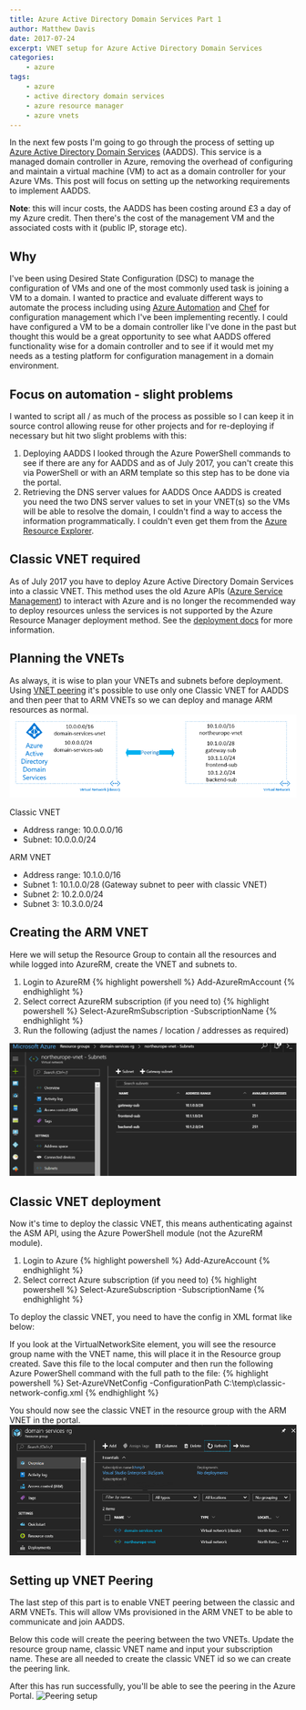 ```yaml
---
title: Azure Active Directory Domain Services Part 1
author: Matthew Davis
date: 2017-07-24
excerpt: VNET setup for Azure Active Directory Domain Services
categories: 
    - azure
tags:
    - azure
    - active directory domain services
    - azure resource manager
    - azure vnets
---
```


In the next few posts I'm going to go through the process of setting up [Azure Active Directory Domain Services] (AADDS).  This service is a managed domain controller in Azure, removing the overhead of configuring and maintain a virtual machine (VM) to act as a domain controller for your Azure VMs. This post will focus on setting up the networking requirements to implement AADDS.

**Note**: this will incur costs, the AADDS has been costing around £3 a day of my Azure credit. Then there's the cost of the management VM and the associated costs with it (public IP, storage etc).

## Why
I've been using Desired State Configuration (DSC) to manage the configuration of VMs and one of the most commonly used task is joining a VM to a domain. I wanted to practice and evaluate different ways to automate the process including using [Azure Automation] and [Chef] for configuration management which I've been implementing recently. 
I could have configured a VM to be a domain controller like I've done in the past but thought this would be a great opportunity to see what AADDS offered functionality wise for a domain controller and to see if it would met my needs as a testing platform for configuration management in a domain environment.

## Focus on automation - slight problems
I wanted to script all / as much of the process as possible so I can keep it in source control allowing reuse for other projects and for re-deploying if necessary but hit two slight problems with this:
1. Deploying AADDS
I looked through the Azure PowerShell commands to see if there are any for AADDS and as of July 2017, you can't create this via PowerShell or with an ARM template so this step has to be done via the portal.
2. Retrieving the DNS server values for AADDS
Once AADDS is created you need the two DNS server values to set in your VNET(s) so the VMs will be able to resolve the domain, I couldn't find a way to access the information programmatically. I couldn't even get them from the [Azure Resource Explorer].

## Classic VNET required
As of July 2017 you have to deploy Azure Active Directory Domain Services into a classic VNET. This method uses the old Azure APIs ([Azure Service Management]) to interact with Azure and is no longer the recommended way to deploy resources unless the services is not supported by the Azure Resource Manager deployment method. See the [deployment docs] for more information.

## Planning the VNETs
As always, it is wise to plan your VNETs and subnets before deployment. Using [VNET peering] it's possible to use only one Classic VNET for AADDS and then peer that to ARM VNETs so we can deploy and manage ARM resources as normal.
![vnet layout](/images/azure-ad-domain-services/vnet.png)

Classic VNET
- Address range: 10.0.0.0/16
- Subnet: 10.0.0.0/24

ARM VNET
- Address range: 10.1.0.0/16
- Subnet 1: 10.1.0.0/28 (Gateway subnet to peer with classic VNET)
- Subnet 2: 10.2.0.0/24
- Subnet 3: 10.3.0.0/24

## Creating the ARM VNET

Here we will setup the Resource Group to contain all the resources and while logged into AzureRM, create the VNET and subnets to.
1. Login to AzureRM
{% highlight powershell %}
Add-AzureRmAccount
{% endhighlight %}
2. Select correct AzureRM subscription (if you need to)
{% highlight powershell %}
Select-AzureRmSubscription -SubscriptionName
{% endhighlight %}
3. Run the following (adjust the names / location / addresses as required)
<script src="https://gist.github.com/MatthewJDavis/6fad491b929572afd4c01170eb888242.js"></script>

![ARM vnet with subnets](/images/azure-ad-domain-services/az-portal-vnet.png)

## Classic VNET deployment
Now it's time to deploy the classic VNET, this means authenticating against the ASM API, using the Azure PowerShell module (not the AzureRM module).

1. Login to Azure
{% highlight powershell %}
Add-AzureAccount
{% endhighlight %}
2. Select correct Azure subscription (if you need to)
{% highlight powershell %}
Select-AzureSubscription -SubscriptionName
{% endhighlight %}

To deploy the classic VNET, you need to have the config in XML format like below:

<script src="https://gist.github.com/MatthewJDavis/d515c177fec80ed2297f5a241c155953.js"></script>

If you look at the VirtualNetworkSite element, you will see the resource group name with the VNET name, this will place it in the Resource group created. 
Save this file to the local computer and then run the following Azure PowerShell command with the full path to the file:
{% highlight powershell %}
Set-AzureVNetConfig -ConfigurationPath C:\temp\classic-network-config.xml
{% endhighlight %}

You should now see the classic VNET in the resource group with the ARM VNET in the portal.
![Classic vnet in ARM resource group](/images/azure-ad-domain-services/az-portal-classic.png)


## Setting up VNET Peering
The last step of this part is to enable VNET peering between the classic and ARM VNETs. This will allow VMs provisioned in the ARM VNET to be able to communicate and join AADDS.

Below this code will create the peering between the two VNETs.
Update the resource group name, classic VNET name and input your subscription name. These are all needed to create the classic VNET id so we can create the peering link.

<script src="https://gist.github.com/MatthewJDavis/5b3968c304c5a54d12e0ebd539c56ca6.js"></script>

After this has run successfully, you'll be able to see the peering in the Azure Portal.
 ![Peering setup](/images/azure-ad-domain-services/vnet-Gpeering.png)

[Azure Active Directory Domain Services]: https://azure.microsoft.com/en-gb/services/active-directory-ds/
[Azure Automation]: https://docs.microsoft.com/en-us/azure/automation/automation-intro
[Chef]: https://www.chef.io/
[Azure Resource Explorer]: https://resources.azure.com/
[Azure Service Management]: https://msdn.microsoft.com/en-us/library/azure/ee460799.aspx
[deployment docs]: https://docs.microsoft.com/en-gb/azure/azure-resource-manager/resource-manager-deployment-model
[VNET peering]: https://docs.microsoft.com/en-us/azure/virtual-network/virtual-network-peering-overview